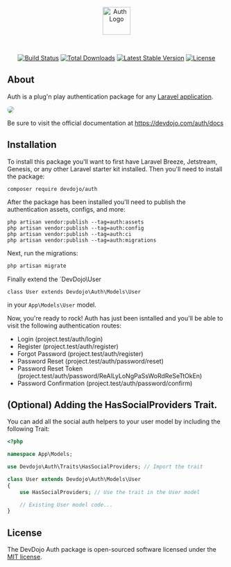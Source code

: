 <p align="center"><a href="https://devdojo.com" target="_blank"><img src="https://cdn.devdojo.com/images/april2024/dd-auth-logo.png" width="auto" height="64px" alt="Auth Logo"></a></p>
<br>
<p align="center">
<a href="https://github.com/thedevdojo/auth/actions"><img src="https://github.com/thedevdojo/auth/workflows/tests/badge.svg" alt="Build Status"></a>
<a href="https://packagist.org/packages/devdojo/auth"><img src="https://img.shields.io/packagist/dt/devdojo/auth" alt="Total Downloads"></a>
<a href="https://packagist.org/packages/devdojo/auth"><img src="https://img.shields.io/packagist/v/devdojo/auth" alt="Latest Stable Version"></a>
<a href="https://packagist.org/packages/devdojo/auth"><img src="https://img.shields.io/packagist/l/devdojo/auth" alt="License"></a>
</p>

## About

Auth is a plug'n play authentication package for any <a href="https://laravel.com" target="_blank">Laravel application</a>.

<a href="https://devdojo.com/auth" target="_blank"><img src="https://cdn.devdojo.com/images/june2024/devdojo-auth-image.png" class="w-full h-full" style="border-radius:10px" /></a>

Be sure to visit the official documentation at <a href="https://devdojo.com/auth/docs" target="_blank">https://devdojo.com/auth/docs</a>

## Installation

To install this package you'll want to first have Laravel Breeze, Jetstream, Genesis, or any other Laravel starter kit installed. Then you'll need to install the package:

```
composer require devdojo/auth
```

After the package has been installed you'll need to publish the authentication assets, configs, and more:

```
php artisan vendor:publish --tag=auth:assets
php artisan vendor:publish --tag=auth:config
php artisan vendor:publish --tag=auth:ci
php artisan vendor:publish --tag=auth:migrations
```

Next, run the migrations:

```php
php artisan migrate
```

Finally extend the `DevDojo\User

```
class User extends Devdojo\Auth\Models\User
```

in your `App\Models\User` model. 

Now, you're ready to rock! Auth has just been isntalled and you'll be able to visit the following authentication routes:

 - Login (project.test/auth/login)
 - Register (project.test/auth/register)
 - Forgot Password (project.test/auth/register)
 - Password Reset (project.test/auth/password/reset)
 - Password Reset Token (project.test/auth/password/ReAlLyLoNgPaSsWoRdReSeTtOkEn)
 - Password Confirmation (project.test/auth/password/confirm)

## (Optional) Adding the HasSocialProviders Trait.

You can add all the social auth helpers to your user model by including the following Trait:

```php
<?php

namespace App\Models;

use Devdojo\Auth\Traits\HasSocialProviders; // Import the trait

class User extends Devdojo\Auth\Models\User
{
    use HasSocialProviders; // Use the trait in the User model

    // Existing User model code...
}
```

## License

The DevDojo Auth package is open-sourced software licensed under the [MIT license](https://opensource.org/licenses/MIT).
